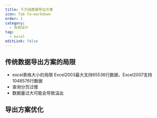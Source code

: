 ```yaml
---
title: 千万级数据导出方案
icon: fab fa-markdown
order: 1
category:
  - 系统设计
tag:
  - excel
editLink: false
---
```


## 传统数据导出方案的局限
- excel表格大小的局限  Excel2003最大支持65536行数据，Excel2007支持1048576行数据
- 查询分页过慢
- 数据量过大可能会导致溢出 

## 导出方案优化